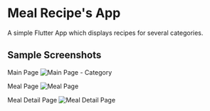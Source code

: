 # Meal Recipe's App

A simple Flutter App which displays recipes for several categories.

## Sample Screenshots
Main Page
![Main Page - Category](https://i.imgur.com/ET13zmP.png)

Meal Page
![Meal Page](https://i.imgur.com/F5cSXkj.png)

Meal Detail Page
![Meal Detail Page](https://i.imgur.com/ls6Xwx6.png)

